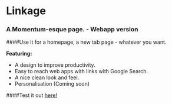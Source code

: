 # Linkage
### A Momentum-esque page. - Webapp version

####Use it for a homepage, a new tab page - whatever you want.

**Featuring:**
* A design to improve productivity.
* Easy to reach web apps with links with Google Search.
* A nice clean look and feel.
* Personalisation (Coming soon)

####Test it out [here!](dirranshad.github.io/Linkage "Linkage")
